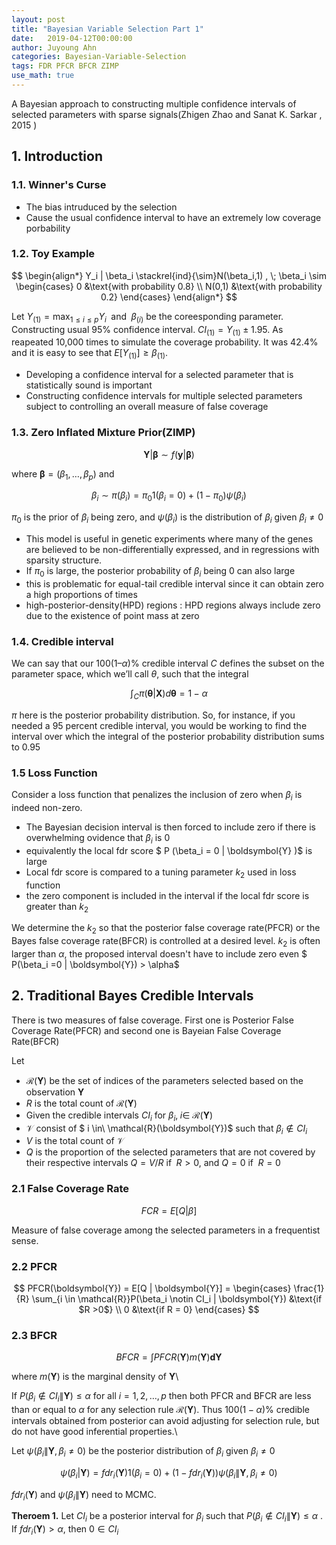 ```yaml
---
layout: post
title: "Bayesian Variable Selection Part 1"
date:   2019-04-12T00:00:00
author: Juyoung Ahn
categories: Bayesian-Variable-Selection
tags: FDR PFCR BFCR ZIMP
use_math: true
---
```


A Bayesian approach to constructing multiple confidence intervals of selected parameters with sparse signals(Zhigen Zhao and Sanat K. Sarkar , 2015 )

## 1. Introduction
### 1.1. Winner's Curse

* The bias intruduced by the selection
* Cause the usual confidence interval to have an extremely low coverage porbability

### 1.2. Toy Example

$$ \begin{align*}
Y_i | \beta_i  \stackrel{ind}{\sim}N(\beta_i,1) , \;
\beta_i \sim \begin{cases} 0 &\text{with probability 0.8} \\
N(0,1) &\text{with probability 0.2} \end{cases}
\end{align*}
$$

Let $Y_{(1)} = \max_{1\le i \le p} Y_i\;$ and $\;\beta_{(i)}$ be the coreesponding parameter. Constructing usual 95% confidence interval. $CI_{(1)}=Y_{(1)} \pm 1.95$. As reapeated 10,000 times to simulate the coverage probability. It was 42.4% and it is easy to see that $E[Y_{(1)}] \ge \beta_{(1)}$.

* Developing a confidence interval for a selected parameter that is statistically sound is important
* Constructing confidence intervals for multiple selected parameters subject to controlling an overall measure of false coverage

### 1.3. Zero Inflated Mixture Prior(ZIMP)

$$\boldsymbol{Y} | \boldsymbol{\beta} \sim f(\boldsymbol{y}|\boldsymbol{\beta})$$

where $\boldsymbol{\beta} = (\beta_1, \dots, \beta_p)$ and

$$
\beta_i \sim \pi(\beta_i) = \pi_0 1(\beta_i = 0) + (1-\pi_0) \psi(\beta_i)
$$

$\pi_0$ is the prior of $\beta_i$ being zero, and $\psi(\beta_i)$ is the distribution of $\beta_i$ given $\beta_i \ne 0$

* This model is useful in genetic experiments where many of the genes are believed to be non-differentially expressed, and in regressions with sparsity structure.
* If $\pi_0$ is large, the posterior probability of $\beta_i$ being 0 can also large
* this is problematic for equal-tail credible interval since it can obtain zero a high proportions of times
* high-posterior-density(HPD) regions : HPD regions always include zero due to the existence of point mass at zero

### 1.4. Credible interval

We can say that our $100(1 – \alpha)\%$ credible interval $C$ defines the subset on the parameter space, which we’ll call $\theta$, such that the integral

$$
\int_{C} \pi(\boldsymbol{\theta} | \boldsymbol{X}) d\boldsymbol{\theta} = 1 - \alpha
$$

$\pi$ here is the posterior probability distribution. So, for instance, if you needed a 95 percent credible interval, you would be working to find the interval over which the integral of the posterior probability distribution sums to 0.95

### 1.5 Loss Function

Consider a loss function that penalizes the inclusion of zero when $\beta_i$ is indeed non-zero.


* The Bayesian decision interval is then forced to include zero if there is overwhelming ovidence that  $\beta_i$ is 0 
* equivalently the local fdr score $ P (\beta_i = 0   \| \boldsymbol{Y} )$ is large
* Local fdr score is compared to a tuning parameter $k_2$ used in loss function
* the zero component is included in the interval if the local fdr score is greater than $k_2$

We determine the $k_2$ so that the posterior false coverage rate(PFCR) or the Bayes false coverage rate(BFCR) is controlled at a desired level. 
$k_2$ is often larger than $\alpha$, the proposed interval doesn't have to include zero even $ P(\beta_i =0 \| \boldsymbol{Y}) > \alpha$



## 2. Traditional Bayes Credible Intervals

There is two measures of false coverage. First one is Posterior False Coverage Rate(PFCR) and second one is Bayeian False Coverage Rate(BFCR)

Let

* $\mathcal{R}(\boldsymbol{Y})$ be the set of indices of the parameters selected based on the observation $\boldsymbol{Y}$
* $R$ is the total count of $\mathcal{R}(\boldsymbol{Y})$
* Given the credible intervals $CI_i$ for $\beta_i,\; i \in\ \mathcal{R}(\boldsymbol{Y})$
* $\mathcal{V}$ consist of $ i \in\ \mathcal{R}(\boldsymbol{Y})$ such that $\beta_i \notin CI_i$
* $V$ is the total count of $\mathcal{V}$
* $Q$ is the proportion of the selected parameters that are not covered by their respective intervals $Q = V / R$ if $\;R >0$, and $Q=0$ if $\;R=0$


### 2.1 False Coverage Rate

$$
FCR = E[Q | \beta]
$$

Measure of false coverage among the selected parameters in a frequentist sense.

### 2.2 PFCR

$$
PFCR(\boldsymbol{Y}) = E[Q | \boldsymbol{Y}] =  \begin{cases} \frac{1}{R} \sum_{i \in \mathcal{R}}P(\beta_i \notin CI_i | \boldsymbol{Y}) &\text{if $R >0$} \\
0 &\text{if R = 0} \end{cases}
$$

### 2.3 BFCR

$$
BFCR = \int PFCR(\boldsymbol{Y}) m(\boldsymbol{Y})\boldsymbol{d} \boldsymbol{Y}
$$

where $m(\boldsymbol{Y})$ is the marginal density of $\boldsymbol{Y}$\\

If $P(\beta_i \notin CI_i \| \boldsymbol{Y}) \le \alpha$ for all $i = 1,2, \dots ,p$ then both PFCR and BFCR are less than or equal to $\alpha$ for any selection rule $\mathcal{R}(\boldsymbol{Y})$. Thus $100(1-\alpha)\%$ credible intervals obtained from posterior can avoid adjusting for selection rule, but do not have good inferential properties.\\

Let $\psi(\beta_i\|\boldsymbol{Y},\beta_i \ne 0)$ be the posterior distribution of $\beta_i$ given $\beta_i \ne 0$

$$
\psi(\beta_i | \boldsymbol{Y}) = fdr_i(\boldsymbol{Y})1(\beta_i=0) + (1 - fdr_i(\boldsymbol{Y}))\psi(\beta_i\|\boldsymbol{Y},\beta_i \ne 0)
$$

$fdr_i(\boldsymbol{Y})$  and  $\psi(\beta_i \| \boldsymbol{Y})$ need to MCMC.

**Theroem 1.** Let $CI_i$ be a posterior interval for $\beta_i$ such that $P(\beta_i \notin CI_i \| \boldsymbol{Y}) \le \alpha$ . If $fdr_i(\boldsymbol{Y}) >\alpha$, then $0\in CI_i$
